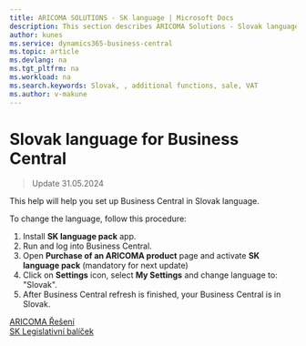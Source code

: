 ```yaml
---
title: ARICOMA SOLUTIONS - SK language | Microsoft Docs
description: This section describes ARICOMA Solutions - Slovak language
author: kunes
ms.service: dynamics365-business-central
ms.topic: article
ms.devlang: na
ms.tgt_pltfrm: na
ms.workload: na
ms.search.keywords: Slovak, , additional functions, sale, VAT
ms.author: v-makune
---
```


# Slovak language for Business Central

> Update 31.05.2024

This help will help you set up Business Central in Slovak language.

To change the language, follow this procedure:

1.	Install **SK language pack** app.
2.	Run and log into Business Central.
3.  Open **Purchase of an ARICOMA product** page and activate **SK language pack** (mandatory for next update)
4.	Click on **Settings** icon, select **My Settings** and change language to: "Slovak".
5.	After Business Central refresh is finished, your Business Central is in Slovak.


[ARICOMA Řešení](solutions.md)  
[SK Legislativní balíček](sk-legislative-pack.md)
